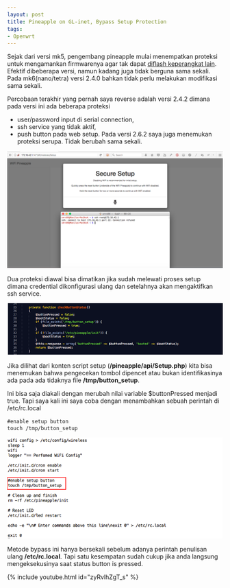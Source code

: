 ```yaml
---
layout: post
title: Pineapple on GL-inet, Bypass Setup Protection
tags:
- Openwrt
---
```


Sejak dari versi mk5, pengembang pineapple mulai menempatkan proteksi untuk mengamankan firmwarenya agar tak dapat [diflash keperangkat lain](https://github.com/smrx86/STPF2). Efektif dibeberapa versi, namun kadang juga tidak berguna sama sekali. Pada mk6(nano/tetra) versi 2.4.0 bahkan tidak perlu melakukan modifikasi sama sekali.

Percobaan terakhir yang pernah saya reverse adalah versi 2.4.2 dimana pada versi ini ada beberapa proteksi
 * user/password input di serial connection,
 * ssh service yang tidak aktif,
 * push button pada web setup.
Pada versi 2.6.2 saya juga menemukan proteksi serupa. Tidak berubah sama sekali.

![alt text](/images/secure_setup.png "secure setup")

Dua proteksi diawal bisa dimatikan jika sudah melewati proses setup dimana credential dikonfigurasi ulang dan setelahnya akan mengaktifkan ssh service.

![alt text](/images/setup_script.png "setup script")

Jika dilihat dari konten script setup (**/pineapple/api/Setup.php**) kita bisa menemukan bahwa pengecekan tombol dipencet atau bukan identifikasinya ada pada ada tidaknya file **/tmp/button_setup**.

Ini bisa saja diakali dengan merubah nilai variable $buttonPressed menjadi true. Tapi saya kali ini saya coba dengan menambahkan sebuah perintah di /etc/rc.local

```
#enable setup button
touch /tmp/button_setup
```
![alt text](/images/etc_mod.png "mod rc.local")

Metode bypass ini hanya bersekali sebelum adanya perintah penulisan ulang **/etc/rc.local**. 
Tapi satu kesempatan sudah cukup jika anda langsung mengeksekusinya saat status button is pressed.

{% include youtube.html id="zyRvlhZgT_s" %}